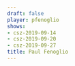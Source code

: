 ```yaml
---
draft: false
player: pfenoglio
shows:
- csz-2019-09-14
- csz-2019-09-20
- csz-2019-09-27
title: Paul Fenoglio
---
```

